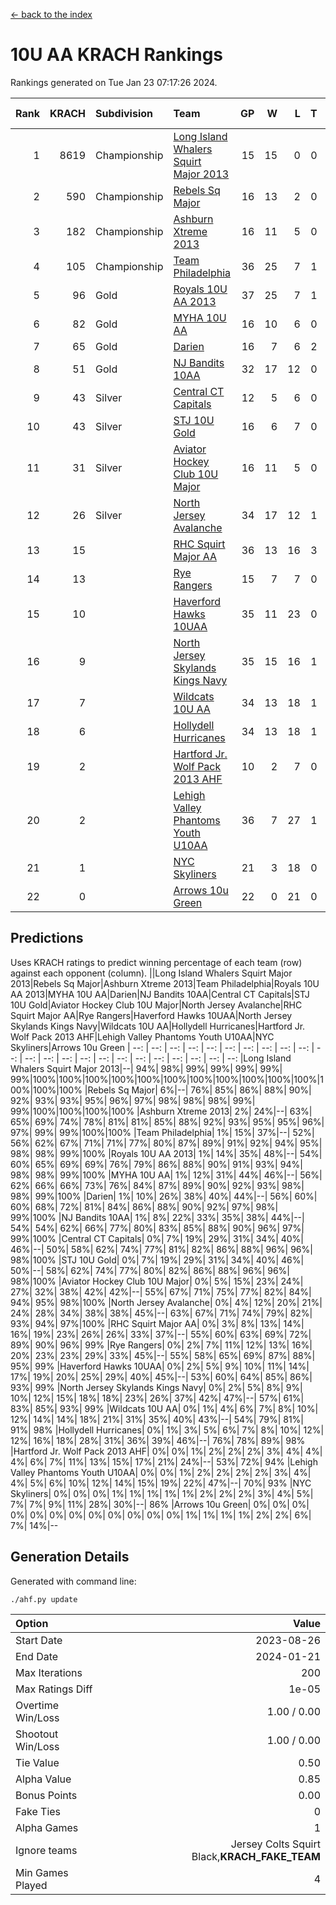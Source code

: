 [<- back to the index](readme.md)
# 10U AA KRACH Rankings
Rankings generated on Tue Jan 23 07:17:26 2024.

Rank|KRACH|Subdivision|Team|GP|W|L|T|OTW|OTL|SoS|Exp Wins|Win Diff
---:|---:|:---|:---|---:|---:|---:|---:|---:|---:|---:|---:|---:
1|8619|Championship|[Long Island Whalers Squirt Major 2013](https://gamesheetstats.com/seasons/3659/teams/140229/schedule)|15|15|0|0|0|0|100|15.8|-0.0
2|590|Championship|[Rebels Sq Major](https://gamesheetstats.com/seasons/3659/teams/140243/schedule)|16|13|2|0|1|0|556|14.8|-0.0
3|182|Championship|[Ashburn Xtreme 2013](https://gamesheetstats.com/seasons/3659/teams/140230/schedule)|16|11|5|0|0|0|1085|11.9|0.0
4|105|Championship|[Team Philadelphia](https://gamesheetstats.com/seasons/3659/teams/140238/schedule)|36|25|7|1|0|3|520|26.4|0.0
5|96|Gold|[Royals 10U AA 2013](https://gamesheetstats.com/seasons/3659/teams/140237/schedule)|37|25|7|1|3|1|274|29.4|0.0
6|82|Gold|[MYHA 10U AA](https://gamesheetstats.com/seasons/3659/teams/140235/schedule)|16|10|6|0|0|0|578|10.9|0.0
7|65|Gold|[Darien](https://gamesheetstats.com/seasons/3659/teams/140245/schedule)|16|7|6|2|1|0|162|9.9|0.0
8|51|Gold|[NJ Bandits 10AA](https://gamesheetstats.com/seasons/3659/teams/140232/schedule)|32|17|12|0|1|2|827|18.9|0.0
9|43|Silver|[Central CT Capitals](https://gamesheetstats.com/seasons/3659/teams/140231/schedule)|12|5|6|0|0|1|795|5.9|0.0
10|43|Silver|[STJ 10U Gold](https://gamesheetstats.com/seasons/3659/teams/140234/schedule)|16|6|7|0|2|1|559|8.9|0.0
11|31|Silver|[Aviator Hockey Club 10U Major](https://gamesheetstats.com/seasons/3659/teams/140244/schedule)|16|11|5|0|0|0|22|11.9|0.0
12|26|Silver|[North Jersey Avalanche](https://gamesheetstats.com/seasons/3659/teams/140249/schedule)|34|17|12|1|3|1|34|21.4|0.0
13|15||[RHC Squirt Major AA](https://gamesheetstats.com/seasons/3659/teams/140241/schedule)|36|13|16|3|3|1|267|18.4|0.0
14|13||[Rye Rangers](https://gamesheetstats.com/seasons/3659/teams/140242/schedule)|15|7|7|0|0|1|32|7.9|0.0
15|10||[Haverford Hawks 10UAA](https://gamesheetstats.com/seasons/3659/teams/140236/schedule)|35|11|23|0|1|0|71|12.9|0.0
16|9||[North Jersey Skylands Kings Navy](https://gamesheetstats.com/seasons/3659/teams/140247/schedule)|35|15|16|1|1|2|27|17.4|0.0
17|7||[Wildcats 10U AA](https://gamesheetstats.com/seasons/3659/teams/140250/schedule)|34|13|18|1|2|0|23|16.4|0.0
18|6||[Hollydell Hurricanes](https://gamesheetstats.com/seasons/3659/teams/140240/schedule)|34|13|18|1|0|2|293|14.4|0.0
19|2||[Hartford Jr. Wolf Pack 2013 AHF](https://gamesheetstats.com/seasons/3659/teams/140246/schedule)|10|2|7|0|1|0|64|3.9|0.0
20|2||[Lehigh Valley Phantoms Youth U10AA](https://gamesheetstats.com/seasons/3659/teams/140239/schedule)|36|7|27|1|0|1|260|8.4|0.0
21|1||[NYC Skyliners](https://gamesheetstats.com/seasons/3659/teams/140252/schedule)|21|3|18|0|0|0|14|3.9|0.0
22|0||[Arrows 10u Green](https://gamesheetstats.com/seasons/3659/teams/140251/schedule)|22|0|21|0|0|1|64|0.9|0.0

## Predictions
Uses KRACH ratings to predict winning percentage of each team (row) against each opponent (column).
||Long Island Whalers Squirt Major 2013|Rebels Sq Major|Ashburn Xtreme 2013|Team Philadelphia|Royals 10U AA 2013|MYHA 10U AA|Darien|NJ Bandits 10AA|Central CT Capitals|STJ 10U Gold|Aviator Hockey Club 10U Major|North Jersey Avalanche|RHC Squirt Major AA|Rye Rangers|Haverford Hawks 10UAA|North Jersey Skylands Kings Navy|Wildcats 10U AA|Hollydell Hurricanes|Hartford Jr. Wolf Pack 2013 AHF|Lehigh Valley Phantoms Youth U10AA|NYC Skyliners|Arrows 10u Green
| --: | --: | --: | --: | --: | --: | --: | --: | --: | --: | --: | --: | --: | --: | --: | --: | --: | --: | --: | --: | --: | --: | --: 
|Long Island Whalers Squirt Major 2013|--| 94%| 98%| 99%| 99%| 99%| 99%| 99%|100%|100%|100%|100%|100%|100%|100%|100%|100%|100%|100%|100%|100%|100%
|Rebels Sq Major|  6%|--| 76%| 85%| 86%| 88%| 90%| 92%| 93%| 93%| 95%| 96%| 97%| 98%| 98%| 98%| 99%| 99%|100%|100%|100%|100%
|Ashburn Xtreme 2013|  2%| 24%|--| 63%| 65%| 69%| 74%| 78%| 81%| 81%| 85%| 88%| 92%| 93%| 95%| 95%| 96%| 97%| 99%| 99%|100%|100%
|Team Philadelphia|  1%| 15%| 37%|--| 52%| 56%| 62%| 67%| 71%| 71%| 77%| 80%| 87%| 89%| 91%| 92%| 94%| 95%| 98%| 98%| 99%|100%
|Royals 10U AA 2013|  1%| 14%| 35%| 48%|--| 54%| 60%| 65%| 69%| 69%| 76%| 79%| 86%| 88%| 90%| 91%| 93%| 94%| 98%| 98%| 99%|100%
|MYHA 10U AA|  1%| 12%| 31%| 44%| 46%|--| 56%| 62%| 66%| 66%| 73%| 76%| 84%| 87%| 89%| 90%| 92%| 93%| 98%| 98%| 99%|100%
|Darien|  1%| 10%| 26%| 38%| 40%| 44%|--| 56%| 60%| 60%| 68%| 72%| 81%| 84%| 86%| 88%| 90%| 92%| 97%| 98%| 99%|100%
|NJ Bandits 10AA|  1%|  8%| 22%| 33%| 35%| 38%| 44%|--| 54%| 54%| 62%| 66%| 77%| 80%| 83%| 85%| 88%| 90%| 96%| 97%| 99%|100%
|Central CT Capitals|  0%|  7%| 19%| 29%| 31%| 34%| 40%| 46%|--| 50%| 58%| 62%| 74%| 77%| 81%| 82%| 86%| 88%| 96%| 96%| 98%|100%
|STJ 10U Gold|  0%|  7%| 19%| 29%| 31%| 34%| 40%| 46%| 50%|--| 58%| 62%| 74%| 77%| 80%| 82%| 86%| 88%| 96%| 96%| 98%|100%
|Aviator Hockey Club 10U Major|  0%|  5%| 15%| 23%| 24%| 27%| 32%| 38%| 42%| 42%|--| 55%| 67%| 71%| 75%| 77%| 82%| 84%| 94%| 95%| 98%|100%
|North Jersey Avalanche|  0%|  4%| 12%| 20%| 21%| 24%| 28%| 34%| 38%| 38%| 45%|--| 63%| 67%| 71%| 74%| 79%| 82%| 93%| 94%| 97%|100%
|RHC Squirt Major AA|  0%|  3%|  8%| 13%| 14%| 16%| 19%| 23%| 26%| 26%| 33%| 37%|--| 55%| 60%| 63%| 69%| 72%| 89%| 90%| 96%| 99%
|Rye Rangers|  0%|  2%|  7%| 11%| 12%| 13%| 16%| 20%| 23%| 23%| 29%| 33%| 45%|--| 55%| 58%| 65%| 69%| 87%| 88%| 95%| 99%
|Haverford Hawks 10UAA|  0%|  2%|  5%|  9%| 10%| 11%| 14%| 17%| 19%| 20%| 25%| 29%| 40%| 45%|--| 53%| 60%| 64%| 85%| 86%| 93%| 99%
|North Jersey Skylands Kings Navy|  0%|  2%|  5%|  8%|  9%| 10%| 12%| 15%| 18%| 18%| 23%| 26%| 37%| 42%| 47%|--| 57%| 61%| 83%| 85%| 93%| 99%
|Wildcats 10U AA|  0%|  1%|  4%|  6%|  7%|  8%| 10%| 12%| 14%| 14%| 18%| 21%| 31%| 35%| 40%| 43%|--| 54%| 79%| 81%| 91%| 98%
|Hollydell Hurricanes|  0%|  1%|  3%|  5%|  6%|  7%|  8%| 10%| 12%| 12%| 16%| 18%| 28%| 31%| 36%| 39%| 46%|--| 76%| 78%| 89%| 98%
|Hartford Jr. Wolf Pack 2013 AHF|  0%|  0%|  1%|  2%|  2%|  2%|  3%|  4%|  4%|  4%|  6%|  7%| 11%| 13%| 15%| 17%| 21%| 24%|--| 53%| 72%| 94%
|Lehigh Valley Phantoms Youth U10AA|  0%|  0%|  1%|  2%|  2%|  2%|  2%|  3%|  4%|  4%|  5%|  6%| 10%| 12%| 14%| 15%| 19%| 22%| 47%|--| 70%| 93%
|NYC Skyliners|  0%|  0%|  0%|  1%|  1%|  1%|  1%|  1%|  2%|  2%|  2%|  3%|  4%|  5%|  7%|  7%|  9%| 11%| 28%| 30%|--| 86%
|Arrows 10u Green|  0%|  0%|  0%|  0%|  0%|  0%|  0%|  0%|  0%|  0%|  0%|  0%|  1%|  1%|  1%|  1%|  2%|  2%|  6%|  7%| 14%|--

## Generation Details

Generated with command line:
```
./ahf.py update
```

| Option | Value |
| :----- | ----: |
| Start Date | 2023-08-26 |
| End Date | 2024-01-21 |
| Max Iterations | 200 |
| Max Ratings Diff | 1e-05 |
| Overtime Win/Loss | 1.00 / 0.00 |
| Shootout Win/Loss | 1.00 / 0.00 |
| Tie Value | 0.50 |
| Alpha Value | 0.85 |
| Bonus Points | 0.00 |
| Fake Ties | 0 |
| Alpha Games | 1 |
| Ignore teams | Jersey Colts Squirt Black,__KRACH_FAKE_TEAM__ |
| Min Games Played | 4 |

